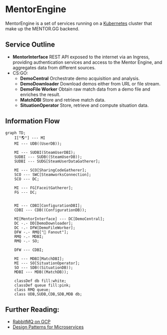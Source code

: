 # MentorEngine

MentorEngine is a set of services running on a [Kubernetes][K8] cluster that make up the MENTOR.GG backend.

## Service Outline

- **MentorInterface**
    REST API exposed to the internet via an Ingress, providing authentication services and access to the Mentor Engine, and aggregates data from different sources.
- CS:GO:
    - **DemoCentral**
        Orchestrate demo acquisition and analysis.
    - **DemoDownloader**
        Download demos either from URL or file stream.
    - **DemoFile Worker**
        Obtain raw match data from a demo file and enriches the result.
    - **MatchDBI**
        Store and retrieve match data.
    - **SituationOperator**
        Store, retrieve and compute situation data.

## Information Flow

```mermaid
graph TD;
    I["🌎"] --- MI
    MI --- UDB((UserDB));
    
    MI --- SUDBI(SteamUserDBI);
    SUDBI --- SUDB((SteamUserDB));
    SUDBI --- SUDG[SteamUserDataGatherer];
    
    MI --- SCO[SharingCodeGatherer];
    SCO --- SWC[SteamworksConnection];
    SCO --- DC;
    
    MI --- FG[FaceitGatherer];
    FG --- DC;
    
    
    MI --- CDBI[ConfigurationDBI];
    CDBI --- CDB((ConfigurationDB));
    
    MI[MentorInterface] --- DC[DemoCentral];
    DC -.- DD[DemoDownloader];
    DC -.- DFW[DemoFileWorker];
    DFW -.- RMQ["🐰 Fanout"];
    RMQ -.- MDBI;
    RMQ -.- SO;
    
    DFW --- CDBI;

    MI --- MDBI[MatchDBI];
    MI --- SO[SituationOperator];
    SO --- SDB((SituationDB));
    MDBI --- MDB((MatchDB));

    classDef db fill:white;
    classDef queue fill:pink;
    class RMQ queue;
    class UDB,SUDB,CDB,SDB,MDB db;
```

## Further Reading:

- [RabbitMQ on GCP](https://github.com/GoogleCloudPlatform/click-to-deploy/blob/master/k8s/rabbitmq/README.md)
- [Design Patterns for Microservices](https://dzone.com/articles/design-patterns-for-microservices)

[K8]: https://kubernetes.io/

